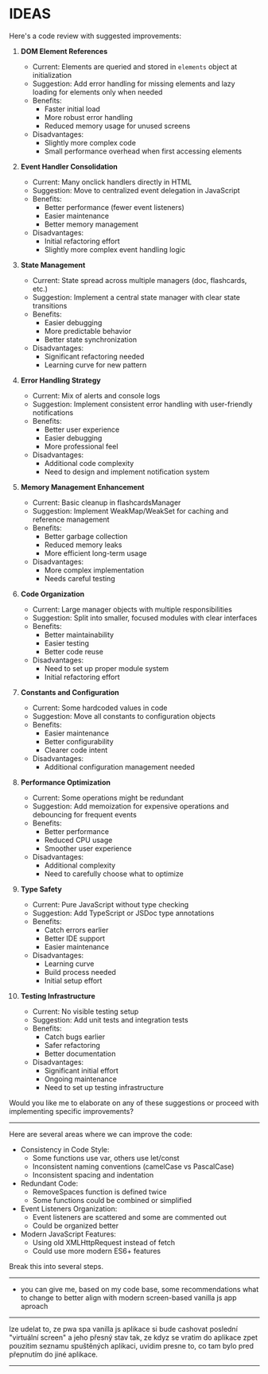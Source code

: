 # IDEAS

Here's a code review with suggested improvements:

1. **DOM Element References**
   - Current: Elements are queried and stored in `elements` object at initialization
   - Suggestion: Add error handling for missing elements and lazy loading for elements only when needed
   - Benefits:
     - Faster initial load
     - More robust error handling
     - Reduced memory usage for unused screens
   - Disadvantages:
     - Slightly more complex code
     - Small performance overhead when first accessing elements

2. **Event Handler Consolidation**
   - Current: Many onclick handlers directly in HTML
   - Suggestion: Move to centralized event delegation in JavaScript
   - Benefits:
     - Better performance (fewer event listeners)
     - Easier maintenance
     - Better memory management
   - Disadvantages:
     - Initial refactoring effort
     - Slightly more complex event handling logic

3. **State Management**
   - Current: State spread across multiple managers (doc, flashcards, etc.)
   - Suggestion: Implement a central state manager with clear state transitions
   - Benefits:
     - Easier debugging
     - More predictable behavior
     - Better state synchronization
   - Disadvantages:
     - Significant refactoring needed
     - Learning curve for new pattern

4. **Error Handling Strategy**
   - Current: Mix of alerts and console logs
   - Suggestion: Implement consistent error handling with user-friendly notifications
   - Benefits:
     - Better user experience
     - Easier debugging
     - More professional feel
   - Disadvantages:
     - Additional code complexity
     - Need to design and implement notification system

5. **Memory Management Enhancement**
   - Current: Basic cleanup in flashcardsManager
   - Suggestion: Implement WeakMap/WeakSet for caching and reference management
   - Benefits:
     - Better garbage collection
     - Reduced memory leaks
     - More efficient long-term usage
   - Disadvantages:
     - More complex implementation
     - Needs careful testing

6. **Code Organization**
   - Current: Large manager objects with multiple responsibilities
   - Suggestion: Split into smaller, focused modules with clear interfaces
   - Benefits:
     - Better maintainability
     - Easier testing
     - Better code reuse
   - Disadvantages:
     - Need to set up proper module system
     - Initial refactoring effort

7. **Constants and Configuration**
   - Current: Some hardcoded values in code
   - Suggestion: Move all constants to configuration objects
   - Benefits:
     - Easier maintenance
     - Better configurability
     - Clearer code intent
   - Disadvantages:
     - Additional configuration management needed

8. **Performance Optimization**
   - Current: Some operations might be redundant
   - Suggestion: Add memoization for expensive operations and debouncing for frequent events
   - Benefits:
     - Better performance
     - Reduced CPU usage
     - Smoother user experience
   - Disadvantages:
     - Additional complexity
     - Need to carefully choose what to optimize

9. **Type Safety**
   - Current: Pure JavaScript without type checking
   - Suggestion: Add TypeScript or JSDoc type annotations
   - Benefits:
     - Catch errors earlier
     - Better IDE support
     - Easier maintenance
   - Disadvantages:
     - Learning curve
     - Build process needed
     - Initial setup effort

10. **Testing Infrastructure**
    - Current: No visible testing setup
    - Suggestion: Add unit tests and integration tests
    - Benefits:
      - Catch bugs earlier
      - Safer refactoring
      - Better documentation
    - Disadvantages:
      - Significant initial effort
      - Ongoing maintenance
      - Need to set up testing infrastructure

Would you like me to elaborate on any of these suggestions or proceed with implementing specific improvements?

-----

Here are several areas where we can improve the code:

- Consistency in Code Style:
  - Some functions use var, others use let/const
  - Inconsistent naming conventions (camelCase vs PascalCase)
  - Inconsistent spacing and indentation
- Redundant Code:
  - RemoveSpaces function is defined twice
  - Some functions could be combined or simplified
- Event Listeners Organization:
  - Event listeners are scattered and some are commented out
  - Could be organized better
- Modern JavaScript Features:
  - Using old XMLHttpRequest instead of fetch
  - Could use more modern ES6+ features

Break this into several steps.

-----
- you can give me, based on my code base, some recommendations what to change to better align with modern screen-based vanilla js app aproach

-----

lze udelat to, ze pwa spa vanilla js aplikace si bude cashovat poslední "virtuální screen" a jeho přesný stav tak, ze kdyz se vratim do aplikace zpet pouzitim seznamu spuštěných aplikaci, uvidim presne to, co tam bylo pred přepnutím do jiné aplikace.

-----

